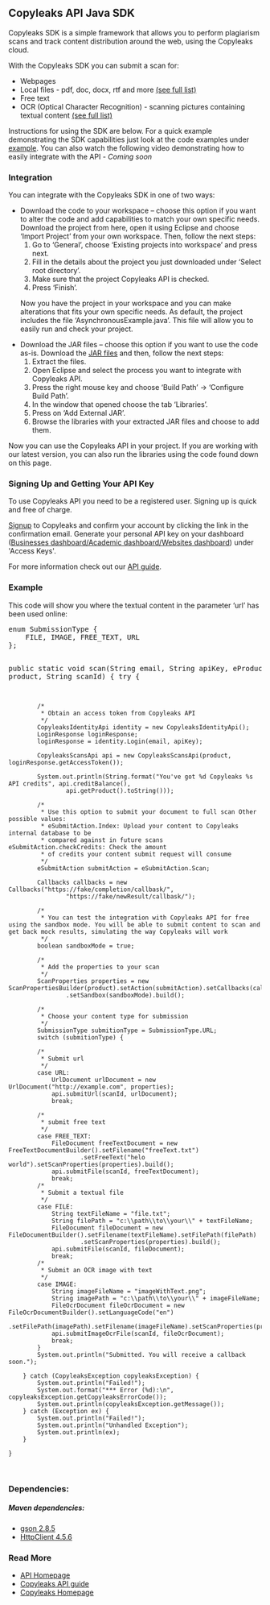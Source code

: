 <h2>Copyleaks API Java SDK</h2>
<p>
Copyleaks SDK is a simple framework that allows you to perform plagiarism scans and track content distribution around the web, using the Copyleaks cloud.
</p>
<p>
With the Copyleaks SDK you can submit a scan for:  
<ul>
<li>Webpages</li>
<li>Local files - pdf, doc, docx, rtf and more <a href="https://api.copyleaks.com/GeneralDocumentation/TechnicalSpecifications#supportedfiletypes">(see full list)</a></li>
<li>Free text</li>
<li>OCR (Optical Character Recognition) - scanning pictures containing textual content <a href="https://api.copyleaks.com/GeneralDocumentation/TechnicalSpecifications#supportedfiletypes">(see full list)</a></li>
</ul>
Instructions for using the SDK are below. For a quick example demonstrating the SDK capabilities just look at the code examples under <a href="#example">example</a>.  You can also watch the following video demonstrating how to easily integrate with the API - <i>Coming soon</i> 
</p>
</ol>
<h3>Integration</h3>
<p>You can integrate with the Copyleaks SDK in one of two ways:<p/>
<ul>
<li>Download the code to your workspace – choose this option if you want to alter the code and add capabilities to match your own specific needs. Download the project from here, open it using Eclipse and choose ‘Import Project’ from your own workspace. Then, follow the next steps:
<ol>
<li>Go to ‘General’, choose ‘Existing projects into workspace’ and press next.</li>
<li>Fill in the details about the project you just downloaded under ‘Select root directory’.</li>
<li>Make sure that the project Copyleaks API is checked.</li>
<li>Press ‘Finish’.</li>
</ol>
<p>Now you have the project in your workspace and you can make alterations that fits your own specific needs. As default, the project includes the file ‘AsynchronousExample.java’. This file will allow you to easily run and check your project.</p></li>

<li>Download the JAR files – choose this option if you want to use the code as-is. Download the <a href="copyleaks-sdk.jar">JAR files</a> and then, follow the next steps:
<ol>
<li>Extract the files.</li>
<li>Open Eclipse and select the process you want to integrate with Copyleaks API.</li>
<li>Press the right mouse key and choose ‘Build Path’ -> ‘Configure Build Path’.</li>
<li>In the window that opened choose the tab ‘Libraries’.</li>
<li>Press on ‘Add External JAR’.</li>
<li>Browse the libraries with your extracted JAR files and choose to add them.</li>
</ol>
</li>
</ul>
<p>Now you can use the Copyleaks API in your project. If you are working with our latest version, you can also run the libraries using the code found down on this page.</p>
<h3>Signing Up and Getting Your API Key</h3>
 <p>To use Copyleaks API you need to be a registered user. Signing up is quick and free of charge.</p>
 <p><a href="https://copyleaks.com/account/register">Signup</a> to Copyleaks and confirm your account by clicking the link in the confirmation email. Generate your personal API key on your dashboard (<a href="https://api.copyleaks.com/businessesapi">Businesses dashboard/</a><a href="https://api.copyleaks.com/academicapi">Academic dashboard/</a><a href="https://api.copyleaks.com/websitesapi">Websites dashboard</a>) under 'Access Keys'. </p>
 <p>For more information check out our <a href="https://api.copyleaks.com/Guides/HowToUse">API guide</a>.</p>
<a name="example"><h3>Example</h3></a>
<p>This code will show you where the textual content in the parameter ‘url’ has been used online:</p>
<pre>
enum SubmissionType {
	FILE, IMAGE, FREE_TEXT, URL
};

public static void scan(String email, String apiKey, eProduct product, String scanId) {
		try {

			/*
			 * Obtain an access token from Copyleaks API
			 */
			CopyleaksIdentityApi identity = new CopyleaksIdentityApi();
			LoginResponse loginResponse;
			loginResponse = identity.Login(email, apiKey);

			CopyleaksScansApi api = new CopyleaksScansApi(product, loginResponse.getAccessToken());

			System.out.println(String.format("You've got %d Copyleaks %s API credits", api.creditBalance(),
					api.getProduct().toString()));

			/*
			 * Use this option to submit your document to full scan Other possible values:
			 * eSubmitAction.Index: Upload your content to Copyleaks internal database to be
			 * compared against in future scans eSubmitAction.checkCredits: Check the amount
			 * of credits your content submit request will consume
			 */
			eSubmitAction submitAction = eSubmitAction.Scan;

			Callbacks callbacks = new Callbacks("https://fake/completion/callbask/",
					"https://fake/newResult/callbask/");

			/*
			 * You can test the integration with Copyleaks API for free using the sandbox mode. You will be able to submit content to scan and get back mock results, simulating the way Copyleaks will work
			 */
			boolean sandboxMode = true;

			/*
			 * Add the properties to your scan
			 */
			ScanProperties properties = new ScanPropertiesBuilder(product).setAction(submitAction).setCallbacks(callbacks)
					.setSandbox(sandboxMode).build();

			/*
			 * Choose your content type for submission
			 */
			SubmissionType submitionType = SubmissionType.URL;
			switch (submitionType) {

			/*
			 * Submit url
			 */
			case URL:
				UrlDocument urlDocument = new UrlDocument("http://example.com", properties);
				api.submitUrl(scanId, urlDocument);
				break;

			/*
			 * submit free text
			 */
			case FREE_TEXT:
				FileDocument freeTextDocument = new FreeTextDocumentBuilder().setFilename("freeText.txt")
						.setFreeText("helo world").setScanProperties(properties).build();
				api.submitFile(scanId, freeTextDocument);
				break;
			/*
			 * Submit a textual file
			 */
			case FILE:
				String textFileName = "file.txt";
				String filePath = "c:\\path\\to\\your\\" + textFileName;
				FileDocument fileDocument = new FileDocumentBuilder().setFilename(textFileName).setFilePath(filePath)
						.setScanProperties(properties).build();
				api.submitFile(scanId, fileDocument);
				break;
			/*
			 * Submit an OCR image with text
			 */
			case IMAGE:
				String imageFileName = "imageWithText.png";
				String imagePath = "c:\\path\\to\\your\\" + imageFileName;
				FileOcrDocument fileOcrDocument = new FileOcrDocumentBuilder().setLanguageCode("en")
						.setFilePath(imagePath).setFilename(imageFileName).setScanProperties(properties).build();
				api.submitImageOcrFile(scanId, fileOcrDocument);
				break;
			}
			System.out.println("Submitted. You will receive a callback soon.");

		} catch (CopyleaksException copyleaksException) {
			System.out.println("Failed!");
			System.out.format("*** Error (%d):\n", copyleaksException.getCopyleaksErrorCode());
			System.out.println(copyleaksException.getMessage());
		} catch (Exception ex) {
			System.out.println("Failed!");
			System.out.println("Unhandled Exception");
			System.out.println(ex);
		}

	}
</pre>
<h3>Dependencies:</h3>
<h5>Maven dependencies:</h5>
<ul>
<li><a href="https://mvnrepository.com/artifact/com.google.code.gson/gson/2.8.5">gson 2.8.5</a></li>
<li><a href="https://mvnrepository.com/artifact/org.apache.httpcomponents/httpclient/4.5.6">HttpClient 4.5.6</a></li>

</ul>

<h3>Read More</h3>
<ul>
<li><a href="https://api.copyleaks.com/">API Homepage</a></li>
<li><a href="https://api.copyleaks.com/Guides/HowToUse">Copyleaks API guide</a></li>
<li><a href="https://copyleaks.com/">Copyleaks Homepage</a></li>
</ul>
